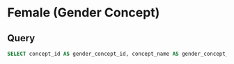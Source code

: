 <!--


Author:Nathan Buesgens



CDM Version:5.4



Use Case:Phenotype


-->

# Female (Gender Concept)










 
## Query
```sql
SELECT concept_id AS gender_concept_id, concept_name AS gender_concept_name FROM concept WHERE concept_id = 8532
```



